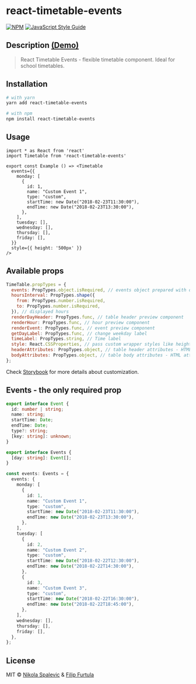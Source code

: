 # react-timetable-events

[![NPM](https://img.shields.io/npm/v/react-timetable-events.svg)](https://www.npmjs.com/package/react-timetable-events) [![JavaScript Style Guide](https://img.shields.io/badge/code_style-standard-brightgreen.svg)](https://standardjs.com)

## Description [(Demo)](https://nikolasp.github.io/react-timetable-events/)

> React Timetable Events - flexible timetable component. Ideal for school timetables.

## Installation

```bash
# with yarn
yarn add react-timetable-events

# with npm
npm install react-timetable-events
```

## Usage

```tsx
import * as React from 'react'
import Timetable from 'react-timetable-events'

export const Example () => <Timetable 
  events={{
    monday: [
      {
        id: 1,
        name: "Custom Event 1",
        type: "custom",
        startTime: new Date("2018-02-23T11:30:00"),
        endTime: new Date("2018-02-23T13:30:00"),
      },
    ],
    tuesday: [],
    wednesday: [],
    thursday: [],
    friday: [],
  }}
  style={{ height: '500px' }}
/>
```

## Available props

```js
TimeTable.propTypes = {
  events: PropTypes.object.isRequired, // events object prepared with days and list of events
  hoursInterval: PropTypes.shape({
    from: PropTypes.number.isRequired,
    to: PropTypes.number.isRequired,
  }), // displayed hours
  renderDayHeader: PropTypes.func, // table header preview component
  renderHour: PropTypes.func, // hour preview component
  renderEvent: PropTypes.func, // event preview component
  getDayLabel: PropTypes.func, // change weekday label
  timeLabel: PropTypes.string, // Time label
  style: React.CSSProperties, // pass custom wrapper styles like height and width
  headerAttributes: PropTypes.object, // table header attributes - HTML attrs can be passed
  bodyAttributes: PropTypes.object, // table body attributes - HTML attrs can be passed
};
```

Check [Storybook](./src/stories/Timetable.stories.tsx) for more details about customization.

## Events - the only required prop

```ts
export interface Event {
  id: number | string;
  name: string;
  startTime: Date;
  endTime: Date;
  type?: string;
  [key: string]: unknown;
}

export interface Events {
  [day: string]: Event[];
}

const events: Events = {
  events: {
    monday: [
      {
        id: 1,
        name: "Custom Event 1",
        type: "custom",
        startTime: new Date("2018-02-23T11:30:00"),
        endTime: new Date("2018-02-23T13:30:00"),
      },
    ],
    tuesday: [
      {
        id: 2,
        name: "Custom Event 2",
        type: "custom",
        startTime: new Date("2018-02-22T12:30:00"),
        endTime: new Date("2018-02-22T14:30:00"),
      },
      {
        id: 3,
        name: "Custom Event 3",
        type: "custom",
        startTime: new Date("2018-02-22T16:30:00"),
        endTime: new Date("2018-02-22T18:45:00"),
      },
    ],
    wednesday: [],
    thursday: [],
    friday: [],
  },
};
```

## License

MIT © [Nikola Spalevic](https://github.com/nikolasp) & [Filip Furtula](https://github.com/fujee)

